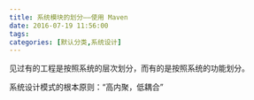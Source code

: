 ```yaml
---
title: 系统模块的划分——使用 Maven
date: 2016-07-19 11:56:00
tags: 
categories: [默认分类,系统设计]
---
```


见过有的工程是按照系统的层次划分，而有的是按照系统的功能划分。

系统设计模式的根本原则：“高内聚，低耦合”